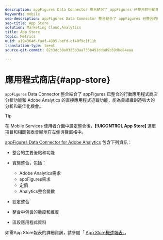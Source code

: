 ```yaml
---
description: appFigures Data Connector 整合結合了 appFigures 已整合的行動應用程式商店分析功能和 Adobe Analytics 的直接應用程式追蹤功能，能為貴組織創造強大的分析和最佳化機會。
keywords: mobile
seo-description: appFigures Data Connector 整合結合了 appFigures 已整合的行動應用程式商店分析功能和 Adobe Analytics 的直接應用程式追蹤功能，能為貴組織創造強大的分析和最佳化機會。
seo-title: App Store
solution: Marketing Cloud,Analytics
title: App Store
topic: Metrics
uuid: a194364d-faaf-4995-befd-cf48f9c1f11b
translation-type: tm+mt
source-git-commit: 82b3dc38a0325b3aa733b491ddad9b59dbe84eaa

---
```



# 應用程式商店{#app-store}

`appFigures` Data Connector 整合結合了 appFigures 已整合的行動應用程式商店分析功能和 Adobe Analytics 的直接應用程式追蹤功能，能為貴組織創造強大的分析和最佳化機會。

>[!TIP]
>
>在 Mobile Services 使用者介面中設定整合後，**[!UICONTROL App Store]** 選單項目和相關報表會顯示在左側導覽窗格中。

[appFigures Data Connector for Adobe Analytics](https://docs.adobe.com/content/help/en/analytics/import/dataconnectors/appfigures/appfigures-overview.html) 包含下列資訊：

* 整合的主要優點和功能
* 實施整合，包括：

   * Adobe Analytics需求
   * appFigures需求
   * 定價
   * Analytics整合變數

* 設定整合
* 整合中包含的量度和維度
* 區段應用程式資料

如需App Store報表的詳細資訊，請參閱「 [App Store概述報表」](/help/using/usage/c-app-store-store-performance.md)。
